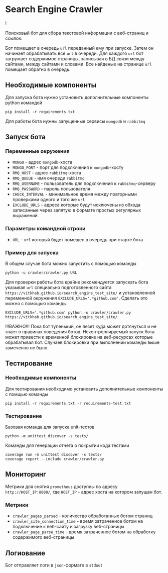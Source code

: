 # Search Engine Crawler #
!

Поисковый бот для сбора текстовой информации с веб-страниц и ссылок.

Бот помещает в очередь `url` переданный ему при запуске. Затем он начинает обрабатывать все `url` в очереди. Для каждого `url` бот загружает содержимое страницы, записывая в БД связи между сайтами, между сайтами и словами. Все найденые на странице `url` помещает обратно в очередь.

## Необходимые компоненты
Для запуска бота нужно установить дополнительные компоненты python командой
```
pip install -r requirements.txt
```

Для работы бота нужны запущенные сервисы `mongodb` и `rabbitmq`

## Запуск бота
### Переменные окружения
* `MONGO` - адрес `mongodb`-хоста
* `MONGO_PORT` - порт для подключения к `mongodb`-хосту
* `RMQ_HOST` - адрес `rabbitmq`-хоста
* `RMQ_QUEUE` - имя очереди `rabbitmq`
* `RMQ_USERNAME` - пользователь для подключения к `rabbitmq`-серверу
* `RMQ_PASSWORD` - пароль пользователя
* `CHECK_INTERVAL` - минимальное время между повторными проверками одного и того же `url`
* `EXCLUDE_URLS` - адреса которые будут исключены из обхода записанные через запятую в формате простых регулярных выражений.

### Параметры командной строки
* `URL` - `url` который будет помещен в очередь при старте бота

### Пример для запуска
В общем случае бота можно запустить с помощью команды
```
python -u crawler/crawler.py URL
```

Для проверки работы бота крайне рекомендуется запускать бота указывая `url` специально подготовленного сайта `https://vitkhab.github.io/search_engine_test_site/` и установленной переменной окружения `EXCLUDE_URLS='.*github.com'`. Сделать это можно с помощью команды
```
EXCLUDE_URLS='.*github.com' python -u crawler/crawler.py https://vitkhab.github.io/search_engine_test_site/
```
!!!ВАЖНО!!! Пока бот тупенький, он лезет куда может дотянуться и не знает о правилах поведения ботов. Неконтроллируемый запуск бота может привести к временной блокировке на веб-ресурсах которые обрабатывал бот. Случаев блокировки при выполнении команды выше замеченно не было.

## Тестирование
### Необходимые компоненты
Для тестирования необходимо установить дополнительные компоненты с помщью команды
```
pip install -r requirements.txt -r requirements-test.txt
```

### Тестирование 
Базовая команда для запуска unit-тестов
```
python -m unittest discover -s tests/ 
```

Команды для генерации отчета о покрытии кода тестами
```
coverage run -m unittest discover -s tests/ 
coverage report --include crawler/crawler.py
```

## Мониторинг
Метрики для снятия `prometheus` доступны по адресу `http://HOST_IP:8000/`, где `HOST_IP` - адрес хоста на котором запущен бот.

### Метрики
* `crawler_pages_parsed` - количество обработанных ботом страниц
* `crawler_site_connection_time` - время затраченное ботом на подключение к веб-сайту и загрузку веб-страницы
* `crawler_page_parse_time` - время затраченное ботом на обработку содержимого веб-страницы

## Логиование
Бот отправляет логи в `json`-формате в `stdout`
